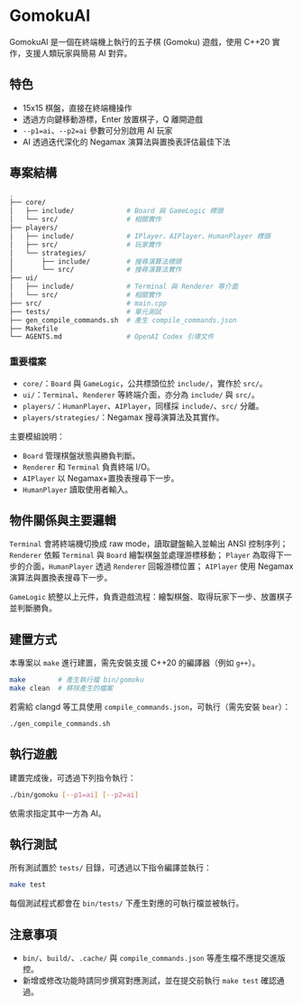 # GomokuAI

GomokuAI 是一個在終端機上執行的五子棋 (Gomoku) 遊戲，使用
C++20 實作，支援人類玩家與簡易 AI 對弈。

## 特色

- 15x15 棋盤，直接在終端機操作
- 透過方向鍵移動游標，Enter 放置棋子，Q 離開遊戲
- `--p1=ai`、`--p2=ai` 參數可分別啟用 AI 玩家
- AI 透過迭代深化的 Negamax 演算法與置換表評估最佳下法

## 專案結構

```bash
.
├── core/
│   ├── include/             # Board 與 GameLogic 標頭
│   └── src/                 # 相關實作
├── players/
│   ├── include/             # IPlayer、AIPlayer、HumanPlayer 標頭
│   ├── src/                 # 玩家實作
│   └── strategies/
│       ├── include/         # 搜尋演算法標頭
│       └── src/             # 搜尋演算法實作
├── ui/
│   ├── include/             # Terminal 與 Renderer 等介面
│   └── src/                 # 相關實作
├── src/                     # main.cpp
├── tests/                   # 單元測試
├── gen_compile_commands.sh  # 產生 compile_commands.json
├── Makefile
└── AGENTS.md                # OpenAI Codex 引導文件
```

### 重要檔案

- `core/`：`Board` 與 `GameLogic`，公共標頭位於 `include/`，實作於 `src/`。
- `ui/`：`Terminal`、`Renderer` 等終端介面，亦分為 `include/` 與 `src/`。
- `players/`：`HumanPlayer`、`AIPlayer`，同樣採 `include/`、`src/` 分離。
- `players/strategies/`：Negamax 搜尋演算法及其實作。

主要模組說明：

- `Board` 管理棋盤狀態與勝負判斷。
- `Renderer` 和 `Terminal` 負責終端 I/O。
- `AIPlayer` 以 Negamax+置換表搜尋下一步。
- `HumanPlayer` 讀取使用者輸入。

## 物件關係與主要邏輯

`Terminal` 會將終端機切換成 raw mode，讀取鍵盤輸入並輸出 ANSI 控制序列；
`Renderer` 依賴 `Terminal` 與 `Board` 繪製棋盤並處理游標移動；
`Player` 為取得下一步的介面，`HumanPlayer` 透過 `Renderer` 回報游標位置；
`AIPlayer` 使用 Negamax 演算法與置換表搜尋下一步。

`GameLogic` 統整以上元件，負責遊戲流程：繪製棋盤、取得玩家下一步、放置棋子並判斷勝負。

## 建置方式

本專案以 `make` 進行建置，需先安裝支援 C++20 的編譯器（例如 `g++`）。

```bash
make        # 產生執行檔 bin/gomoku
make clean  # 移除產生的檔案
```

若需給 clangd 等工具使用 `compile_commands.json`，可執行（需先安裝 `bear`）：

```bash
./gen_compile_commands.sh
```

## 執行遊戲

建置完成後，可透過下列指令執行：

```bash
./bin/gomoku [--p1=ai] [--p2=ai]
```

依需求指定其中一方為 AI。

## 執行測試

所有測試置於 `tests/` 目錄，可透過以下指令編譯並執行：

```bash
make test
```

每個測試程式都會在 `bin/tests/` 下產生對應的可執行檔並被執行。

## 注意事項

- `bin/`、`build/`、`.cache/` 與 `compile_commands.json` 等產生檔不應提交進版控。
- 新增或修改功能時請同步撰寫對應測試，並在提交前執行 `make test` 確認通過。
